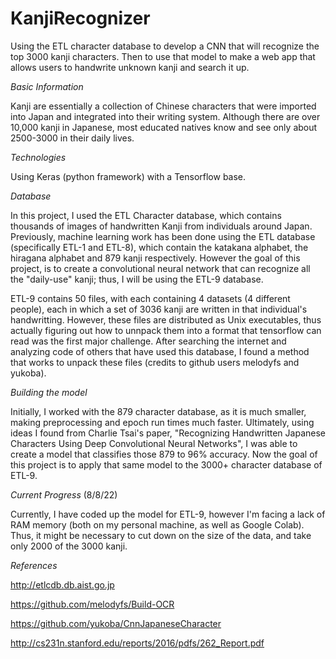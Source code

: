 # KanjiRecognizer
Using the ETL character database to develop a CNN that will recognize the top 3000 kanji characters. Then to use that model to make a web app that allows
users to handwrite unknown kanji and search it up. 

*Basic Information*

Kanji are essentially a collection of Chinese characters that were imported into Japan and integrated into their writing system. Although there are 
over 10,000 kanji in Japanese, most educated natives know and see only about 2500-3000 in their daily lives. 

*Technologies*

Using Keras (python framework) with a Tensorflow base. 

*Database*

In this project, I used the ETL Character database, which contains thousands of images of handwritten Kanji from individuals around Japan. Previously, 
machine learning work has been done using the ETL database (specifically ETL-1 and ETL-8), which contain the katakana alphabet, the hiragana alphabet and 
879 kanji respectively. However the goal of this project, is to create a convolutional neural network that can recognize all the "daily-use" kanji; thus,
I will be using the ETL-9 database.

ETL-9 contains 50 files, with each containing 4 datasets (4 different people), each in which a set of 3036 kanji are written in that individual's
handwritting. However, these files are distributed as Unix executables, thus actually figuring out how to unnpack them into a format that tensorflow can 
read was the first major challenge. After searching the internet and analyzing code of others that have used this database, I found a method that works to
unpack these files (credits to github users melodyfs and yukoba). 

*Building the model*

Initially, I worked with the 879 character database, as it is much smaller, making preprocessing and epoch run times much faster. Ultimately, using ideas 
I found from Charlie Tsai's paper, "Recognizing Handwritten Japanese Characters Using Deep Convolutional Neural Networks", I was able to create a model that
classifies those 879 to 96% accuracy. Now the goal of this project is to apply that same model to the 3000+ character database of ETL-9.

*Current Progress* (8/8/22)

Currently, I have coded up the model for ETL-9, however I'm facing a lack of RAM memory (both on my personal machine, as well as Google Colab). Thus, 
it might be necessary to cut down on the size of the data, and take only 2000 of the 3000 kanji.

*References*

http://etlcdb.db.aist.go.jp

https://github.com/melodyfs/Build-OCR

https://github.com/yukoba/CnnJapaneseCharacter

http://cs231n.stanford.edu/reports/2016/pdfs/262_Report.pdf

